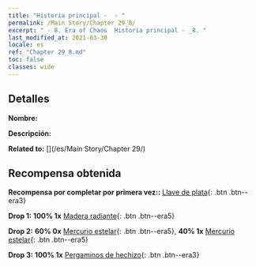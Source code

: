 ```yaml
---
title: "Historia principal -  - "
permalink: /Main Story/Chapter 29_8/
excerpt: " - 8. Era of Chaos  Historia principal - _8. "
last_modified_at: 2021-03-30
locale: es
ref: "Chapter 29_8.md"
toc: false
classes: wide
---
```


## Detalles

 **Nombre:** 

 **Descripción:** 

 **Related to:** [](/es/Main Story/Chapter 29/)

## Recompensa obtenida

 **Recompensa por completar por primera vez::** [Llave de plata](/es/Items/con_693/){: .btn .btn--era3}

 **Drop 1:** **100% 1x** [Madera radiante](/es/Items/mat_97/){: .btn .btn--era5}

 **Drop 2:** **60% 0x** [Mercurio estelar](/es/Items/mat_91/){: .btn .btn--era5}, **40% 1x** [Mercurio estelar](/es/Items/mat_91/){: .btn .btn--era5}

 **Drop 3:** **100% 1x** [Pergaminos de hechizo](/es/Items/con_694/){: .btn .btn--era3}

